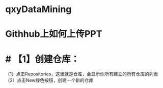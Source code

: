 # qxyDataMining
# Githhub上如何上传PPT
 # # 【1】创建仓库：
（1）点击Repositories，这里就是仓库，会显示你所有建立的所有仓库的列表
（2）点击New绿色按钮，创建一个新的仓库
